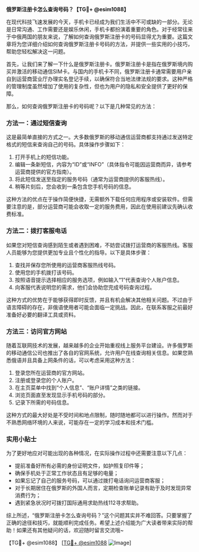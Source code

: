 **俄罗斯注册卡怎么查询号码？【TG💪+ @esim1088】**

在现代科技飞速发展的今天，手机卡已经成为我们生活中不可或缺的一部分。无论是日常沟通、工作需要还是娱乐休闲，手机卡都扮演着重要的角色。对于经常往来于中俄两国的朋友来说，了解如何查询俄罗斯注册卡的号码显得尤为重要。这篇文章将为您详细介绍如何查询俄罗斯注册卡号码的方法，并提供一些实用的小技巧，帮助您轻松解决这一问题。

首先，让我们来了解一下什么是俄罗斯注册卡。俄罗斯注册卡是指在俄罗斯境内购买并激活的移动通信SIM卡。与国内的手机卡不同，俄罗斯注册卡通常需要用户亲自到运营商营业厅办理实名登记手续，以确保符合当地法律法规的要求。这种严格的管理制度虽然增加了使用的复杂性，但也为用户的隐私和安全提供了更好的保障。

那么，如何查询俄罗斯注册卡的号码呢？以下是几种常见的方法：

### 方法一：通过短信查询

这是最简单直接的方式之一。大多数俄罗斯的移动通信运营商都支持通过发送特定格式的短信来查询自己的号码。具体操作步骤如下：

1. 打开手机上的短信功能。
2. 编辑一条新短信，内容为“ID”或“INFO”（具体指令可能因运营商而异，请参考运营商提供的官方指南）。
3. 将此短信发送至指定的服务号码（通常为运营商提供的客服热线）。
4. 稍等片刻后，您会收到一条包含您手机号码的信息。

这种方法的优点在于操作简便快捷，无需额外下载任何应用程序或安装软件。但需要注意的是，部分运营商可能会收取一定的服务费用，因此在使用前建议先确认收费标准。

### 方法二：拨打客服电话

如果您对短信查询感到陌生或者遇到困难，不妨尝试拨打运营商的客服热线。客服人员能够为您提供更加专业且个性化的指导。以下是具体步骤：

1. 查找并保存您所使用的运营商客服热线号码。
2. 使用您的手机拨打该号码。
3. 按照语音提示选择相应的服务选项，例如输入“1”代表查询个人账户信息。
4. 向客服代表说明您的需求，他们会协助您完成号码查询过程。

这种方式的优势在于能够获得即时反馈，并且有机会解决其他相关问题。不过由于语言障碍的存在，非俄语使用者可能会面临一定挑战。因此，在联系客服之前最好准备好必要的翻译工具或资料。

### 方法三：访问官方网站

随着互联网技术的发展，越来越多的企业开始重视线上服务平台建设。许多俄罗斯的移动通信公司也推出了各自的官网系统，允许用户在线查询相关信息。如果您熟悉俄语并且具备上网条件的话，可以考虑采用这种方法：

1. 登录您所在运营商的官方网站。
2. 注册或登录您的个人账户。
3. 在主页菜单中找到“个人信息”、“账户详情”之类的链接。
4. 浏览页面直至发现显示手机号码的部分。
5. 记录下所需的号码信息。

这种方式的最大好处是不受时间和地点限制，随时随地都可以进行操作。然而对于不熟悉网络环境的人来说，可能存在一定的学习成本和技术门槛。

### 实用小贴士

为了更好地应对可能出现的各种情况，在实际操作过程中还需要注意以下几点：

- 提前准备好所有必需的身份证明文件，如护照复印件等；
- 确保手机处于正常工作状态且有足够的电量；
- 如果忘记了自己的服务号码，可以通过拨打电话询问运营商客服；
- 对于长期居住在俄罗斯的外国人而言，定期检查账单记录有助于及时发现异常消费行为；
- 遇到紧急状况时可拨打国际通用求助热线112寻求帮助。

综上所述，“俄罗斯注册卡怎么查询号码？”这个问题其实并不难回答。只要掌握了正确的途径和技巧，就能顺利完成任务。希望上述介绍能为广大读者带来实际的帮助！如果还有其他疑问的话，欢迎随时留言交流哦~

【TG💪+ @esim1088】 [[TG💪+ @esim1088](https://t.me/s/esim1088) ![Image](https://i.postimg.cc/4NQfJmqS/Snipaste-2025-05-13-00-14-12.png)]